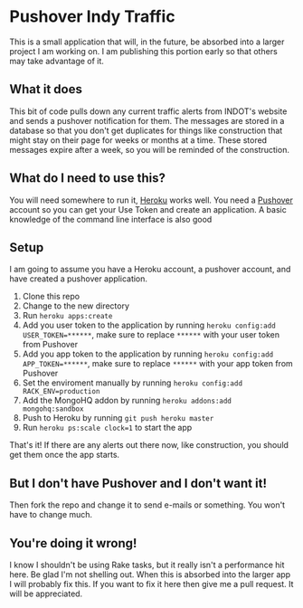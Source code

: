 # Pushover Indy Traffic

This is a small application that will, in the future, be absorbed into a larger project I am working on. I am publishing this portion early so that others may take advantage of it.

## What it does

This bit of code pulls down any current traffic alerts from INDOT's website and sends a pushover notification for them. The messages are stored in a database so that you don't get duplicates for things like construction that might stay on their page for weeks or months at a time. These stored messages expire after a week, so you will be reminded of the construction.

## What do I need to use this?

You will need somewhere to run it, [Heroku](https://www.heroku.com) works well. You need a [Pushover](https://pushover.net/) account so you can get your Use Token and create an application. A basic knowledge of the command line interface is also good

## Setup

I am going to assume you have a Heroku account, a pushover account, and have created a pushover application.

1. Clone this repo
2. Change to the new directory
3. Run `heroku apps:create`
4. Add you user token to the application by running `heroku config:add USER_TOKEN=******`, make sure to replace `******` with your user token from Pushover
5. Add you app token to the application by running `heroku config:add APP_TOKEN=******`, make sure to replace `******` with your app token from Pushover
6. Set the enviroment manually by running `heroku config:add RACK_ENV=production`
7. Add the MongoHQ addon by running `heroku addons:add mongohq:sandbox`
8. Push to Heroku by running `git push heroku master`
9. Run `heroku ps:scale clock=1` to start the app

That's it! If there are any alerts out there now, like construction, you should get them once the app starts.

## But I don't have Pushover and I don't want it!

Then fork the repo and change it to send e-mails or something. You won't have to change much.

## You're doing it wrong!

I know I shouldn't be using Rake tasks, but it really isn't a performance hit here. Be glad I'm not shelling out. When this is absorbed into the larger app I will probably fix this. If you want to fix it here then give me a pull request. It will be appreciated.